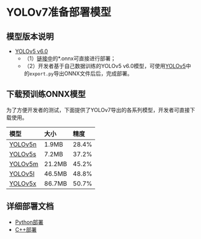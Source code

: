 # YOLOv7准备部署模型

## 模型版本说明

- [YOLOv5 v6.0](https://github.com/ultralytics/yolov5/releases/tag/v6.0)
  - （1）[链接中](https://github.com/ultralytics/yolov5/releases/tag/v6.0)的*.onnx可直接进行部署；
  - （2）开发者基于自己数据训练的YOLOv5 v6.0模型，可使用[YOLOv5](https://github.com/ultralytics/yolov5)中的`export.py`导出ONNX文件后后，完成部署。


## 下载预训练ONNX模型

为了方便开发者的测试，下面提供了YOLOv7导出的各系列模型，开发者可直接下载使用。

| 模型                                                               | 大小    | 精度    |
|:---------------------------------------------------------------- |:----- |:----- |
| [YOLOv5n](https://bj.bcebos.com/paddlehub/fastdeploy/yolov5n.onnx) | 1.9MB | 28.4% |
| [YOLOv5s](https://bj.bcebos.com/paddlehub/fastdeploy/yolov5s.onnx) | 7.2MB | 37.2% |
| [YOLOv5m](https://bj.bcebos.com/paddlehub/fastdeploy/yolov5m.onnx) | 21.2MB | 45.2% |
| [YOLOv5l](https://bj.bcebos.com/paddlehub/fastdeploy/yolov5l.onnx) | 46.5MB | 48.8% |
| [YOLOv5x](https://bj.bcebos.com/paddlehub/fastdeploy/yolov5x.onnx) | 86.7MB | 50.7% |




## 详细部署文档

- [Python部署](python)
- [C++部署](cpp)
